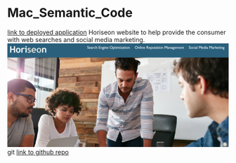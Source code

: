 # Mac_Semantic_Code
[link to deployed application](https://sirmac006.github.io/Mac_Semantic_Code/)
Horiseon website to help  provide the consumer with web searches and social media marketing.
![screenshot of app](./Screenshot%202023-12-21%20123420.png)git 
[link to github repo](https://github.com/SirMac006/Mac_Semantic_Code.git)